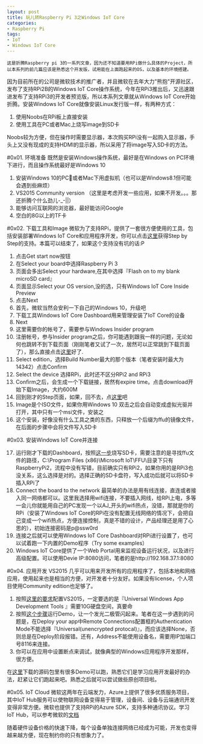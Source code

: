 ```yaml
---
layout: post
title: 玩儿转Raspberry Pi 3之Windows IoT Core
categories:
- Raspberry Pi
tags:
- IoT
- Windows IoT Core
---    
```

    
    这是折腾Raspberry pi 3的一系列文章，因为还不知道要用RPi做什么具体的Project，所以本系列的前几篇应该是熟悉这个开发版，试用能在上面跑起来的OS，以及基本的环境搭建。

因为目前所在的公司是微软技术的推广者，并且微软在去年大力"熊抱"开源社区，发布了支持RPi2B的Windows IoT Core操作系统，今年在RPi3推出后，又迅速跟进发布了支持RPi3的开发者预览版，所以本系列文章就从Windows IoT Core开始折腾。安装Windows IoT Core就像安装Linux发行版一样，有两种方式：  

1. 使用Noobs在RPi板上直接安装
2. 使用工具在PC或者Mac上烧写image到SD卡

Noobs较为方便，但在操作时需要显示器，本次购买RPi没有一起购入显示器，手头上又没有现成的支持HDMI的显示器，所以采用了将image写入SD卡的方法。

#0x01. 环境准备
既然是安装Windows操作系统，最好是在Windows on PC环境下进行，而且操作系统最好是Windows 10 
 
1. 安装Windows 10的PC或者Mac下用虚拟机（也可以是Windows8.1但可能会遇到些麻烦）
2. VS2015 Community version （这里是考虑开发一些应用，如果不开发。。。那还折腾个什么劲儿-_-||）
3. 能够访问互联网的浏览器，最好能访问Google
4. 空白的8G以上的TF卡


#0x02. 下载工具和Image
微软为了支持RPi，提供了一套很方便使用的工具，包括安装部署Windows IoT Core和应用程序开发，你可以点击[这里](https://developer.microsoft.com/en-us/windows/iot)获得Step by Step的支持。本篇可以结束了，如果这个支持没有坑的话:P

1. 点击Get start now按钮
2. 在Select your board中选择Raspberry Pi 3
3. 页面会多出Select your hardware,在其中选择『Flash on to my blank microSD card』
4. 页面显示Select your OS version,没的选，只有Windows IoT Core Inside Preview
5. 点击Next
6. 首先，微软当然会安利一下自己的Windows 10，升级吧
7. 下载工具Windows IoT Core Dashboard用来管理安装了IoT Core的设备
8. Next
9. 这里需要你的帐号了，需要参与Windows Insider program
10. 注册帐号，参与Insider program之后，你可能遇到跟我一样的问题，无论如何也跳转不到下载页面（刚刚笔者又试了一次，居然可以正常跳到下载页面了），那么直接点击[这里](https://www.microsoft.com/en-us/software-download/windowsiot)好了.
11. Select edition，选择Build Number最大的那个版本（笔者安装时最大为14342）点击Confirm
12. Select the device 选择RPi，此时还不区分RPi2 and RPi3
13. Confirm之后，会生成一个下载链接，居然有expire time。点击download开始下载Image，大约600M
14. 回到刚才的Step页面，如果，回不去，点[这里](https://developer.microsoft.com/en-us/windows/iot/win10/GetStarted/rpi3/sdcard/insider/GetStartedStep1.htm)吧
15. Image是个ISO文件，如果你用Windows 10 双击之后会自动变成虚拟光驱并打开，其中只有一个msi文件，安装之
16. 这个安装，好像没有什么工具之类的东西，只释放一个后缀为ffu的镜像文件，在后面的步骤中会将文件写入SD卡

#0x03. 安装Windows IoT Core并连接

17. 运行刚才下载的Dashboard，按照[这一步](https://developer.microsoft.com/en-us/windows/iot/win10/GetStarted/rpi3/sdcard/insider/getstartedstep2)烧写SD卡，需要注意的是寻找ffu文件的路径，C:\Program Files (x86)\Microsoft IoT\FFU\目录下只有RaspberryPi2，流程中没有写错，目前确实只有RPi2，如果你用的是RPi3也没关系，这么选择是对的。选择正确的SD卡盘符，写入成功后就可以将SD卡插入RPi了
18. Connect the board to the network 最简单的办法是用有线连接，直连或者接入同一网络都可以。这里我选择用wifi连接，不要插入网线，给RPi上电，多等一会儿你就能用自己的PC发现一个以AJ_开头的wifi热点，没错，那就是你的RPi（安装了Windows IoT Core的RPi在没有配置无线网络的情况下，会把自己变成一个wifi热点，方便连接控制，真是不错的设计，产品经理还是用了心思的），初始连接密码是p@ssw0rd
19. 连接之后就可以使用Windows IoT Core Dashboard对RPi进行设置了，也可以试着跑一下内置的Demo程序（Try some examples）
20. Windows IoT Core提供了一个Web Portal用来监视设备运行状况，以及进行高级配置。可以使用Devie IP:8080访问，笔者的是http://192.168.37.1:8080

#0x04. 应用开发
VS2015 几乎可以用来开发所有的应用程序了，包括本地和网络应用，使用起来也是相当的方便，对开发者十分友好。如果没有license，个人项目使用Community edition也足够了。

1. 按照[这里的要求](https://developer.microsoft.com/en-us/windows/iot/win10/GetStarted/rpi3/sdcard/insider/getstartedstep3)配置VS2015，一定要选的是『Universal Windows App Development Tools 』需要10G硬盘空间，真要命
2. 按照[这个步骤](https://developer.microsoft.com/en-us/windows/iot/win10/GetStarted/rpi3/sdcard/insider/getstartedstep4)运行Demo，让一个发光二极管闪起来。笔者在这一步遇到的问题是，在Deploy your app中Remote Connections配置框的Authentication Mode不能选择『Universal(unencrypted protocal)』，而应该选择None，否则总是在Deploy阶段报错。还有，Address不能使用设备名，需要用IP加端口号8116来连接。
3. 你可以在应用中设置断点来调试，就像典型的Windows应用程序开发那样，很方便。

在[这里](https://github.com/ms-iot/samples/archive/develop.zip)下载的源码包里有很多Demo可以跑，熟悉它们是学习应用开发最好的办法，赶紧让它们跑起来吧。熟悉之后就可以尝试做些原创项目啦。

#0x05. IoT Cloud
微软这两年在云端发力，Azure上提供了很多优质服务项目，其中IoT Hub服务可以使物联网设备变得易于管理，设备间、设备与云端通讯开发变得非常方便。微软也提供了支持RPi的Azure SDK，支持多种通讯协议。学习IoT Hub，可以参考微软的[文档](https://azure.microsoft.com/en-us/documentation/learning-paths/iot-hub/)

随着硬件设备价格的快速下降，每个设备单独连接网络已经成为可能，开发也变得越来越方便，现在制约你的只有想象力了。